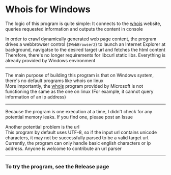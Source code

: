 # Whois for Windows  

The logic of this program is quite simple: It connects to the [whois](https://www.whois.com/) website, queries requested information and outputs the content in console  

In order to crawl dynamically generated web page content, the program drives a webbrowser control (`IWebBrowser2`) to launch an Internet Explorer at background, navigatse to the desired target url and fetches the html content  
Therefore, there's no longer requirements for libcurl static libs. Everything is already provided by Windows environment  

------

The main purpose of building this program is that on Windows system, there's no default programs like whois on linux  
More importantly, the [whois](https://docs.microsoft.com/en-us/sysinternals/downloads/whois) program provided by Microsoft is not functioning the same as the one on linux (For example, it cannot query information of an ip address)  

------

Because the program is one execution at a time, I didn't check for any potential memory leaks. If you find one, please post an Issue  

Another potential problem is the url  
This program by default uses UTF-8, so if the input url contains unicode characters, it may not be successfully parsed to be a valid target url. Currently, the program can only handle basic english characters or ip address. Anyone is welcome to contribute an url parser  

------

### To try the program, see the Release page  
